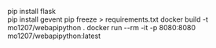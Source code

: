 pip install flask  
pip install gevent 
pip freeze > requirements.txt 
docker build -t mo1207/webapipython . 
docker run --rm -it -p 8080:8080 mo1207/webapipython:latest
